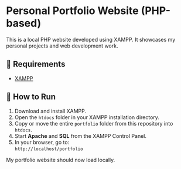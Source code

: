 # Personal Portfolio Website (PHP-based)

This is a local PHP website developed using XAMPP. It showcases my personal projects and web development work.

## 🔧 Requirements
- [XAMPP](https://www.apachefriends.org/index.html)

## 🚀 How to Run

1. Download and install XAMPP.
2. Open the `htdocs` folder in your XAMPP installation directory.
3. Copy or move the entire `portfolio` folder from this repository into `htdocs`.
4. Start **Apache** and **SQL** from the XAMPP Control Panel.
5. In your browser, go to:  
   `http://localhost/portfolio`

My portfolio website should now load locally.
